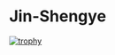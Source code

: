 # Jin-Shengye
[![trophy](https://github-profile-trophy.vercel.app/?username=jinshengye-git)](https://github.com/ryo-ma/github-profile-trophy)
